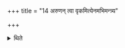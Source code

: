+++
title = "14 अरुणन् त्वा वृकमित्येनमभिमन्त्र्य"

+++

<details><summary>थिते</summary>

अरुणं त्वा वृकमित्येनमभिमन्त्र्य प्र बाहवेति बाहू प्रसार्येन्द्रस्य ते वीर्यकृत इत्युपावहरति १४
</details>

